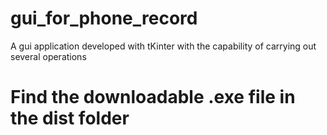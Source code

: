 # gui_for_phone_record
A gui  application  developed with tKinter with the capability of carrying out several operations
# Find the downloadable .exe file in the dist folder
